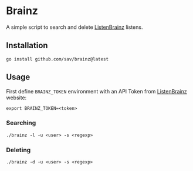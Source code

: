 # Brainz

A simple script to search and delete [ListenBrainz](https://listenbrainz.org) listens.

## Installation

```
go install github.com/sav/brainz@latest
```

## Usage

First define `BRAINZ_TOKEN` environment with an API Token from [ListenBrainz](https://listenbrainz.org) website:

```
export BRAINZ_TOKEN=<token>
```

### Searching

```
./brainz -l -u <user> -s <regexp>
```

### Deleting

```
./brainz -d -u <user> -s <regexp>
```
